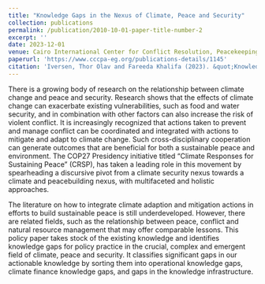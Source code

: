 ```yaml
---
title: "Knowledge Gaps in the Nexus of Climate, Peace and Security"
collection: publications
permalink: /publication/2010-10-01-paper-title-number-2
excerpt: ''
date: 2023-12-01
venue: Cairo International Center for Conflict Resolution, Peacekeeping and Peacebuilding (CCCPA) & Norwegian Institute of International Affairs (NUPI)
paperurl: 'https://www.cccpa-eg.org/publications-details/1145'
citation: 'Iversen, Thor Olav and Fareeda Khalifa (2023). &quot;Knowledge Gaps in the Nexus of Climate, Peace and Security.&quot; <i>Policy Paper, CCCPA & NUPI</i>.'
---
```


There is a growing body of research on the relationship between climate change and peace and security. Research shows that the effects of climate change can exacerbate existing vulnerabilities, such as food and water security, and in combination with other factors can also increase the risk of violent conflict. It is increasingly recognized that actions taken to prevent and manage conflict can be coordinated and integrated with actions to mitigate and adapt to climate change. Such cross-disciplinary cooperation can generate outcomes that are beneficial for both a sustainable peace and environment. The COP27 Presidency initiative titled “Climate Responses for Sustaining Peace” (CRSP), has taken a leading role in this movement by spearheading a discursive pivot from a climate security nexus towards a climate and peacebuilding nexus, with multifaceted and holistic approaches.

The literature on how to integrate climate adaption and mitigation actions in efforts to build sustainable peace is still underdeveloped. However, there are related fields, such as the relationship between peace, conflict and natural resource management that may offer comparable lessons. This policy paper takes stock of the existing knowledge and identifies knowledge gaps for policy practice in the crucial, complex and emergent field of climate, peace and security. It classifies significant gaps in our actionable knowledge by sorting them into operational knowledge gaps, climate finance knowledge gaps, and gaps in the knowledge infrastructure.
